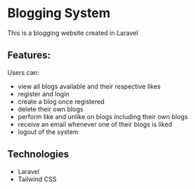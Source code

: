 # Blogging System

This is a blogging website created in Laravel

## Features:

Users can:
* view all blogs available and their respective likes
* register and login 
* create a blog once registered
* delete their own blogs
* perform like and unlike on blogs including their own blogs
* receive an email whenever one of their blogs is liked
* logout of the system

## Technologies

* Laravel
* Tailwind CSS
